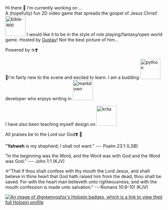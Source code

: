 Hi there 👋
I’m currently working on ...  
A (hopefully) fun 2D video game that spreads the gospel of Jesus Christ! <img width="64" height="64" src="https://img.icons8.com/nolan/64/bible-app.png" alt="bible-app"/>
I would like it to be in the style of role playing/fantasy/open world game. Hosted by
[Gustav](https://github.com/GreenYoshiX/GreenYoshiX/assets/148284948/58218b51-5e7f-47ce-9670-71dde215bf19)!   Not the best picture of him...

Powered by ☕❣️

🌱I'm fairly new to the scene and excited to learn. I am a budding <img width="64" height="64" src="https://img.icons8.com/nolan/64/python.png" alt="python"/> developer who enjoys writing in <img width="64" height="64" src="https://img.icons8.com/nolan/64/markdown.png" alt="markdown"/> 

I have also been teaching myself design on <img width="64" height="64" src="https://img.icons8.com/nolan/64/krita.png" alt="krita"/>

All praises be to the Lord our God❣️ 🙏

"**Yahweh** is my shepherd; I shall not want." --- Psalm 23:1 (LSB)

"In the beginning was the Word, and the Word was with God and the Word was God." --- John 1:1 (KJV)

✡️"That if thou shalt confess with thy mouth the Lord Jesus, and shalt believe in thine heart that God hath raised him from the dead, thou shalt be saved. For with the heart man believeth unto righteousness; and with the mouth confession is made unto salvation." ---Romans 10:9-10! (KJV)

[![An image of @greenyoshix's Holopin badges, which is a link to view their full Holopin profile](https://holopin.me/greenyoshix)](https://holopin.io/@greenyoshix)
